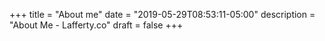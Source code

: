 +++
title = "About me"
date = "2019-05-29T08:53:11-05:00"
description = "About Me - Lafferty.co"
draft = false
+++

